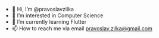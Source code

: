- 👋 Hi, I’m @pravoslavzilka
- 👀 I’m interested in Computer Science 
- 🌱 I’m currently learning Flutter 
- 📫 How to reach me via email pravoslav.zilka@gmail.com

<!---
pravoslavzilka/pravoslavzilka is a ✨ special ✨ repository because its `README.md` (this file) appears on your GitHub profile.
You can click the Preview link to take a look at your changes.
--->
